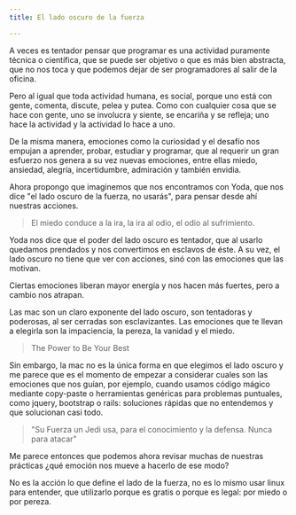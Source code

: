 ```yaml
---
title: El lado oscuro de la fuerza

---
```


A veces es tentador pensar que programar es una actividad puramente técnica o
científica, que se puede ser objetivo o que es más bien abstracta, que no
nos toca y que podemos dejar de ser programadores al salir de la oficina.

Pero al igual que toda actividad humana, es social, porque uno está con gente,
comenta, discute, pelea y putea. Como con cualquier cosa que se hace con gente,
uno se involucra y siente, se encariña y se refleja; uno hace la actividad y la
actividad lo hace a uno.

De la misma manera, emociones como la curiosidad y el desafío nos empujan a
aprender, probar, estudiar y programar, que al requerir un gran esfuerzo nos
genera a su vez nuevas emociones, entre ellas miedo, ansiedad, alegría,
incertidumbre, admiración y también envidia.

Ahora propongo que imaginemos que nos encontramos con Yoda, que nos dice "el
lado oscuro de la fuerza, no usarás", para pensar desde ahí nuestras acciones.

> El miedo conduce a la ira, la ira al odio, el odio al sufrimiento.

Yoda nos dice que el poder del lado oscuro es tentador, que al usarlo quedamos
prendados y nos convertimos en esclavos de éste. A su vez, el lado oscuro no
tiene que ver con acciones, sinó con las emociones que las motivan.

Ciertas emociones liberan mayor energía y nos hacen más fuertes, pero a cambio
nos atrapan.

Las mac son un claro exponente del lado oscuro, son tentadoras y poderosas, al
ser cerradas son esclavizantes. Las emociones que te llevan a elegirla son la
impaciencia, la pereza, la vanidad y el miedo.

> The Power to Be Your Best

Sin embargo, la mac no es la única forma en que elegimos el lado oscuro y me
parece que es el momento de empezar a considerar cuales son las emociones que
nos guían, por ejemplo, cuando usamos código mágico mediante copy-paste
o herramientas genéricas para problemas puntuales, como jquery, bootstrap o
rails: soluciones rápidas que no entendemos y que solucionan casi todo.

> "Su Fuerza un Jedi usa, para el conocimiento y la defensa. Nunca para atacar"

Me parece entonces que podemos ahora revisar muchas de nuestras prácticas ¿qué
emoción nos mueve a hacerlo de ese modo?

No es la acción lo que define el lado de la fuerza, no es lo mismo usar linux
para entender, que utilizarlo porque es gratis o porque es legal: por miedo o
por pereza.

